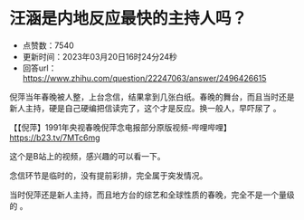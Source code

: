 # 汪涵是内地反应最快的主持人吗？
- 点赞数：7540
- 更新时间：2023年03月20日16时24分24秒
- 回答url：https://www.zhihu.com/question/22247063/answer/2496426615
<body>
 <p data-pid="s-_pkM9p">倪萍当年春晚被人整，上台念信，结果拿到几张白纸。春晚的舞台，而且当时还是新人主持，硬是自己硬编把信读完了，这个才是反应。换一般人，早吓尿了 。</p>
 <p data-pid="RSaqJbKL">【【倪萍】1991年央视春晚倪萍念电报部分原版视频-哔哩哔哩】 <a href="https://link.zhihu.com/?target=https%3A//b23.tv/7MTc6mg" class=" external" target="_blank" rel="nofollow noreferrer"><span class="invisible">https://</span><span class="visible">b23.tv/7MTc6mg</span><span class="invisible"></span></a></p>
 <p data-pid="fcA6pMjX">这个是B站上的视频，感兴趣的可以看一下。</p>
 <p data-pid="3bUgGlgP">念信环节是临时的，没有提前彩排，完全属于突发情况。</p>
 <p data-pid="P7dWjbWW">当时倪萍还是新人主持，而且地方台的综艺和全球性质的春晚，完全不是一个量级的 。</p>
</body>
